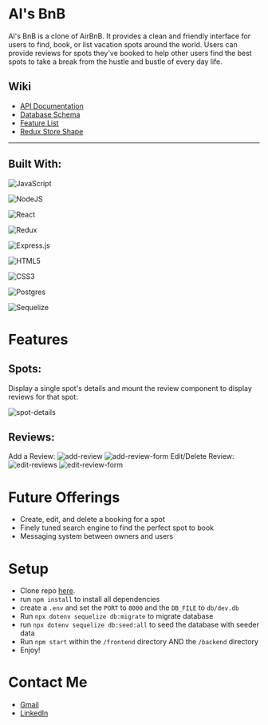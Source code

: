 # Al's BnB
Al's BnB is a clone of AirBnB. It provides a clean and friendly interface for users to find, book, or list vacation spots around the world. Users can provide reviews for spots they've booked to help other users find the best spots to take a break from the hustle and bustle of every day life.

## Wiki
* [API Documentation](https://github.com/AuchnotOuch/API-Project/wiki/API-Documentation)
* [Database Schema](https://github.com/AuchnotOuch/API-Project/wiki/Database-Schema)
* [Feature List](https://github.com/AuchnotOuch/API-Project/wiki/Feature-List)
* [Redux Store Shape](https://github.com/AuchnotOuch/API-Project/wiki/Redux-Store-Shape)
***
## Built With:
 ![JavaScript](https://img.shields.io/badge/javascript-%23323330.svg?style=for-the-badge&logo=javascript&logoColor=%23F7DF1E)

![NodeJS](https://img.shields.io/badge/node.js-6DA55F?style=for-the-badge&logo=node.js&logoColor=white)

![React](https://img.shields.io/badge/react-%2320232a.svg?style=for-the-badge&logo=react&logoColor=%2361DAFB)

![Redux](https://img.shields.io/badge/redux-%23593d88.svg?style=for-the-badge&logo=redux&logoColor=white)

![Express.js](https://img.shields.io/badge/express.js-%23404d59.svg?style=for-the-badge&logo=express&logoColor=%2361DAFB)

 ![HTML5](https://img.shields.io/badge/html5-%23E34F26.svg?style=for-the-badge&logo=html5&logoColor=white)

![CSS3](https://img.shields.io/badge/css3-%231572B6.svg?style=for-the-badge&logo=css3&logoColor=white)

![Postgres](https://img.shields.io/badge/postgres-%23316192.svg?style=for-the-badge&logo=postgresql&logoColor=white)

![Sequelize](https://img.shields.io/badge/Sequelize-52B0E7?style=for-the-badge&logo=Sequelize&logoColor=white)

# Features

## Spots:
Display a single spot's details and mount the review component to display reviews for that spot:

![spot-details](https://i.imgur.com/QI4Cpxg.png)
## Reviews:
Add a Review:
![add-review](https://i.imgur.com/2MySQkk.png)
![add-review-form](https://i.imgur.com/sCC56sC.png)
Edit/Delete Review:
![edit-reviews](https://i.imgur.com/JxtMuhq.png)
![edit-review-form](https://i.imgur.com/EDOAdIM.png)


# Future Offerings
* Create, edit, and delete a booking for a spot
* Finely tuned search engine to find the perfect spot to book
* Messaging system between owners and users

# Setup

* Clone repo [here](https://github.com/AuchnotOuch/API-Project).
* run `npm install` to install all dependencies
* create a `.env` and set the `PORT` to `8000` and the `DB_FILE` to `db/dev.db`
* Run `npx dotenv sequelize db:migrate` to migrate database
* run `npx dotenv sequelize db:seed:all` to seed the database with seeder data
* Run `npm start` within the `/frontend` directory AND the `/backend` directory
* Enjoy!

# Contact Me
* [Gmail](alexsamuelauch@gmail.com)
* [LinkedIn]()
